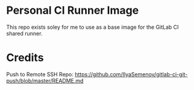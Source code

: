 # Personal CI Runner Image

This repo exists soley for me to use as a base image for the GitLab CI shared runner.

# Credits

Push to Remote SSH Repo: https://github.com/IlyaSemenov/gitlab-ci-git-push/blob/master/README.md
